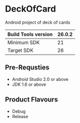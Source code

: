 # DeckOfCard
Android project of deck of cards

| Build Tools version | 26.0.2  |
| ------ | ------ |
| Minimum SDK | 21 |
| Target SDK | 26 |

## Pre-Requsties
- Android Studio 2.0 or above
- JDK 1.6 or above

## Product Flavours
- Debug
- Release
